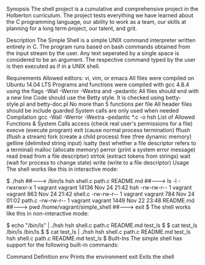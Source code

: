 Synopsis
The shell project is a cumulative and comprehensive project in the Holberton curriculum. The project tests everything we have learned about the C programming language, our ability to work as a team, our skills at planning for a long term project, our talent, and grit.

Description
The Simple Shell is a simple UNIX command interpreter written entirely in C. The program runs based on bash commands obtained from the input stream by the user. Any text seperated by a single space is considered to be an argument. The respective command typed by the user is then executed as if in a UNIX shell.

Requirements
Allowed editors: vi, vim, or emacs
All files were compiled on Ubuntu 14.04 LTS
Programs and functions were compiled with gcc 4.8.4 using the flags -Wall -Werror -Wextra and -pedantic
All files should end with a new line
Code should use the Betty style. It is checked using betty-style.pl and betty-doc.pl
No more than 5 functions per file
All header files should be include guarded
System calls are only used when needed
Compilation
gcc -Wall -Werror -Wextra -pedantic *.c -o hsh
List of Allowed Functions & System Calls
access (check real user's permissions for a file)
execve (execute program)
exit (cause normal process termination)
fflush (flush a stream)
fork (create a child process)
free (free dynamic memory)
getline (delimited string input)
isatty (test whether a file descriptor refers to a terminal)
malloc (allocate memory)
perror (print a system error message)
read (read from a file descriptor)
strtok (extract tokens from strings)
wait (wait for process to change state)
write (write to a file descriptor)
Usage
The shell works like this in interactive mode:

$ ./hsh
##---> /bin/ls
hsh shell.c path.c README.md
##---> ls -l
-rwxrwxr-x 1 vagrant vagrant 14136 Nov 24 21:42 hsh
-rw-rw-r-- 1 vagrant vagrant   863 Nov 24 21:42 shell.c
-rw-rw-r-- 1 vagrant vagrant   784 Nov 24 01:02 path.c
-rw-rw-r-- 1 vagrant vagrant  1449 Nov 22 23:48 README.md
##---> pwd
/home/vagrant/simple_shell
##---> exit
$
The shell works like this in non-interactive mode:

$ echo "/bin/ls" | ./hsh
hsh shell.c path.c README.md test_ls
$
$ cat test_ls
/bin/ls
/bin/ls
$
$ cat test_ls | ./hsh
hsh shell.c path.c README.md test_ls
hsh shell.c path.c README.md test_ls
$
Built-Ins
The simple shell has support for the following built-in commands:

Command	Definition
env	Prints the environment
exit	Exits the shell
